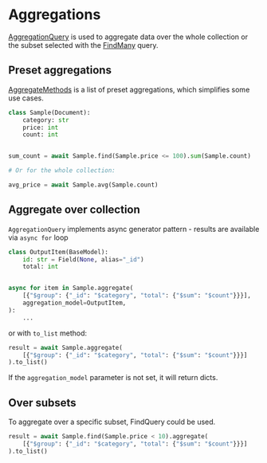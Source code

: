 # Aggregations

[AggregationQuery](/beanie/api/queries/#aggregationquery) is used to aggregate data
over the whole collection or the subset selected with
the [FindMany](/beanie/api/queries/#findmany) query.

## Preset aggregations

[AggregateMethods](/beanie/api/interfaces/#aggregatemethods) is a list of preset
aggregations, which simplifies some use cases.

```python
class Sample(Document):
    category: str
    price: int
    count: int


sum_count = await Sample.find(Sample.price <= 100).sum(Sample.count)

# Or for the whole collection:

avg_price = await Sample.avg(Sample.count)

```

## Aggregate over collection

`AggregationQuery` implements async generator pattern - results
are available via `async for` loop

```python
class OutputItem(BaseModel):
    id: str = Field(None, alias="_id")
    total: int


async for item in Sample.aggregate(
    [{"$group": {"_id": "$category", "total": {"$sum": "$count"}}}],
    aggregation_model=OutputItem,
):
    ...
```

or with `to_list` method:

```python
result = await Sample.aggregate(
    [{"$group": {"_id": "$category", "total": {"$sum": "$count"}}}]
).to_list()
```

If the `aggregation_model` parameter is not set, it will return dicts.

## Over subsets

To aggregate over a specific subset, FindQuery could be used.

```python
result = await Sample.find(Sample.price < 10).aggregate(
    [{"$group": {"_id": "$category", "total": {"$sum": "$count"}}}]
).to_list()
```


